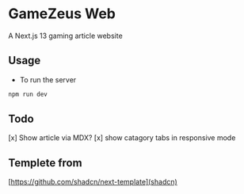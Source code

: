 # GameZeus Web

A Next.js 13 gaming article website

## Usage

 - To run the server
  ```bash
  npm run dev
  ```

## Todo

[x] Show article via MDX?
[x] show catagory tabs in responsive mode

## Templete from
[https://github.com/shadcn/next-template](shadcn)

